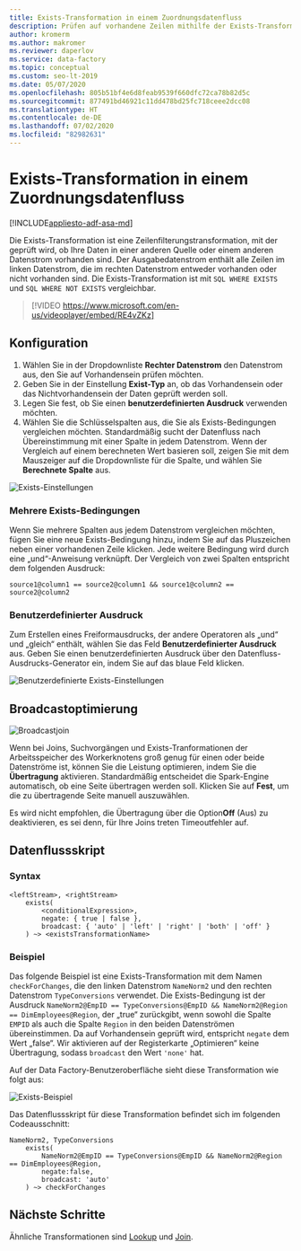 ```yaml
---
title: Exists-Transformation in einem Zuordnungsdatenfluss
description: Prüfen auf vorhandene Zeilen mithilfe der Exists-Transformation in Azure Data Factory Mapping Data Flow
author: kromerm
ms.author: makromer
ms.reviewer: daperlov
ms.service: data-factory
ms.topic: conceptual
ms.custom: seo-lt-2019
ms.date: 05/07/2020
ms.openlocfilehash: 805b51bf4e6d8feab9539f660dfc72ca78b82d5c
ms.sourcegitcommit: 877491bd46921c11dd478bd25fc718ceee2dcc08
ms.translationtype: HT
ms.contentlocale: de-DE
ms.lasthandoff: 07/02/2020
ms.locfileid: "82982631"
---
```

# <a name="exists-transformation-in-mapping-data-flow"></a>Exists-Transformation in einem Zuordnungsdatenfluss

[!INCLUDE[appliesto-adf-asa-md](includes/appliesto-adf-asa-md.md)]

Die Exists-Transformation ist eine Zeilenfilterungstransformation, mit der geprüft wird, ob Ihre Daten in einer anderen Quelle oder einem anderen Datenstrom vorhanden sind. Der Ausgabedatenstrom enthält alle Zeilen im linken Datenstrom, die im rechten Datenstrom entweder vorhanden oder nicht vorhanden sind. Die Exists-Transformation ist mit ```SQL WHERE EXISTS``` und ```SQL WHERE NOT EXISTS``` vergleichbar.

> [!VIDEO https://www.microsoft.com/en-us/videoplayer/embed/RE4vZKz]

## <a name="configuration"></a>Konfiguration

1. Wählen Sie in der Dropdownliste **Rechter Datenstrom** den Datenstrom aus, den Sie auf Vorhandensein prüfen möchten.
1. Geben Sie in der Einstellung **Exist-Typ** an, ob das Vorhandensein oder das Nichtvorhandensein der Daten geprüft werden soll.
1. Legen Sie fest, ob Sie einen **benutzerdefinierten Ausdruck** verwenden möchten.
1. Wählen Sie die Schlüsselspalten aus, die Sie als Exists-Bedingungen vergleichen möchten. Standardmäßig sucht der Datenfluss nach Übereinstimmung mit einer Spalte in jedem Datenstrom. Wenn der Vergleich auf einem berechneten Wert basieren soll, zeigen Sie mit dem Mauszeiger auf die Dropdownliste für die Spalte, und wählen Sie **Berechnete Spalte** aus.

![Exists-Einstellungen](media/data-flow/exists.png "Exists-Ausdruck 1")

### <a name="multiple-exists-conditions"></a>Mehrere Exists-Bedingungen

Wenn Sie mehrere Spalten aus jedem Datenstrom vergleichen möchten, fügen Sie eine neue Exists-Bedingung hinzu, indem Sie auf das Pluszeichen neben einer vorhandenen Zeile klicken. Jede weitere Bedingung wird durch eine „und“-Anweisung verknüpft. Der Vergleich von zwei Spalten entspricht dem folgenden Ausdruck:

`source1@column1 == source2@column1 && source1@column2 == source2@column2`

### <a name="custom-expression"></a>Benutzerdefinierter Ausdruck

Zum Erstellen eines Freiformausdrucks, der andere Operatoren als „und“ und „gleich“ enthält, wählen Sie das Feld **Benutzerdefinierter Ausdruck** aus. Geben Sie einen benutzerdefinierten Ausdruck über den Datenfluss-Ausdrucks-Generator ein, indem Sie auf das blaue Feld klicken.

![Benutzerdefinierte Exists-Einstellungen](media/data-flow/exists1.png "Benutzerdefinierter Exists-Ausdruck")

## <a name="broadcast-optimization"></a>Broadcastoptimierung

![Broadcastjoin](media/data-flow/broadcast.png "Broadcastjoin")

Wenn bei Joins, Suchvorgängen und Exists-Tranformationen der Arbeitsspeicher des Workerknotens groß genug für einen oder beide Datenströme ist, können Sie die Leistung optimieren, indem Sie die **Übertragung** aktivieren. Standardmäßig entscheidet die Spark-Engine automatisch, ob eine Seite übertragen werden soll. Klicken Sie auf **Fest**, um die zu übertragende Seite manuell auszuwählen.

Es wird nicht empfohlen, die Übertragung über die Option**Off** (Aus) zu deaktivieren, es sei denn, für Ihre Joins treten Timeoutfehler auf.

## <a name="data-flow-script"></a>Datenflussskript

### <a name="syntax"></a>Syntax

```
<leftStream>, <rightStream>
    exists(
        <conditionalExpression>,
        negate: { true | false },
        broadcast: { 'auto' | 'left' | 'right' | 'both' | 'off' }
    ) ~> <existsTransformationName>
```

### <a name="example"></a>Beispiel

Das folgende Beispiel ist eine Exists-Transformation mit dem Namen `checkForChanges`, die den linken Datenstrom `NameNorm2` und den rechten Datenstrom `TypeConversions` verwendet.  Die Exists-Bedingung ist der Ausdruck `NameNorm2@EmpID == TypeConversions@EmpID && NameNorm2@Region == DimEmployees@Region`, der „true“ zurückgibt, wenn sowohl die Spalte `EMPID` als auch die Spalte `Region` in den beiden Datenströmen übereinstimmen. Da auf Vorhandensein geprüft wird, entspricht `negate` dem Wert „false“. Wir aktivieren auf der Registerkarte „Optimieren“ keine Übertragung, sodass `broadcast` den Wert `'none'` hat.

Auf der Data Factory-Benutzeroberfläche sieht diese Transformation wie folgt aus:

![Exists-Beispiel](media/data-flow/exists-script.png "Exists-Beispiel")

Das Datenflussskript für diese Transformation befindet sich im folgenden Codeausschnitt:

```
NameNorm2, TypeConversions
    exists(
        NameNorm2@EmpID == TypeConversions@EmpID && NameNorm2@Region == DimEmployees@Region,
        negate:false,
        broadcast: 'auto'
    ) ~> checkForChanges
```

## <a name="next-steps"></a>Nächste Schritte

Ähnliche Transformationen sind [Lookup](data-flow-lookup.md) und [Join](data-flow-join.md).
